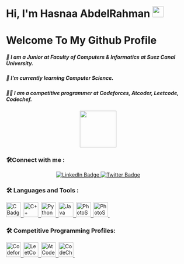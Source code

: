 ###
<div>
<h1>
  Hi, I'm Hasnaa AbdelRahman
  <img src="https://media.giphy.com/media/hvRJCLFzcasrR4ia7z/giphy.gif" width="30px"/>
</h1>
</div>

<div>
<h1>
  Welcome To My Github Profile
</h1>
</div>
  <div>
  <h5>🔭 I am a Junior at Faculty of Computers & Informatics at Suez Canal University.</h5>
<h5>🌱 I’m currently learning Computer Science.</h5>
<h5>👨‍💻 I am a competitive programmer at Codeforces, Atcoder, Leetcode, Codechef.</h5>
  </div>

<div id="header" align="center">
  <img src="https://media.giphy.com/media/M9gbBd9nbDrOTu1Mqx/giphy.gif" width="100"/>
</div>
  <div id="badges" align="center">
  <img src="https://komarev.com/ghpvc/?username=HAsNaaAbdelRahman&style=flat-square&color=blue" alt=""/>
</div>

### :hammer_and_wrench:Connect with me :

<div id="badges" align="center">
  <a href="https://www.linkedin.com/in/hasnaa-abdelrahman-567454216/">
    <img src="https://img.shields.io/badge/LinkedIn-blue?style=for-the-badge&logo=linkedin&logoColor=white" alt="LinkedIn Badge"/>
  </a>
  <a href="https://twitter.com/Hasnaa90853053">
    <img src="https://img.shields.io/badge/Twitter-blue?style=for-the-badge&logo=twitter&logoColor=white" alt="Twitter Badge"/>
  </a>
</div>


### :hammer_and_wrench: Languages and Tools :

<div>
    <a href="https://www.cprogramming.com/">
  <img src="https://cdn.worldvectorlogo.com/logos/c-1.svg"  alt="C Badge" width="40" height="40"/>&nbsp;
  </a>

  <a href="https://devdocs.io/cpp/">
  <img src="https://cdn.worldvectorlogo.com/logos/c.svg" alt="C++ Badge" width="40" height="40"/>&nbsp;
  </a>
   <a href="https://www.python.org/">
  <img src="https://cdn-icons-png.flaticon.com/512/5968/5968350.png" alt="Python Badge" width="40" height="40"/>&nbsp;
  </a>
   <a href="https://www.java.com/en/">
  <img src="https://cdn-icons-png.flaticon.com/512/5968/5968282.png" alt="Java Badge" width="40" height="40"/>&nbsp;
  </a>
   </a>
   <a href="https://www.adobe.com/products/photoshop.html?promoid=RBS7NL7F&mv=other">
  <img src="https://upload.wikimedia.org/wikipedia/commons/thumb/a/af/Adobe_Photoshop_CC_icon.svg/2101px-Adobe_Photoshop_CC_icon.svg.png" alt="PhotoShop Badge" width="40" height="40"/>&nbsp;
  </a>
    <a href="https://www.adobe.com/products/Illustrator.html?promoid=RBS7NL7F&mv=other">
  <img src="https://upload.wikimedia.org/wikipedia/commons/thumb/f/fb/Adobe_Illustrator_CC_icon.svg/1051px-Adobe_Illustrator_CC_icon.svg.png" alt="PhotoShop Badge" width="40" height="40"/>&nbsp;
  </a>
</div>

### :hammer_and_wrench:  Competitive Programming Profiles:

<div id="badges">
  <a href="https://codeforces.com/profile/...HAsNaa....">
    <img src="https://cdn.iconscout.com/icon/free/png-256/code-forces-3628695-3029920.png" alt="Codeforces Badge" width="40" height="40"/>&nbsp;
  </a>
    <a href="https://leetcode.com/HAsNaa-/">
    <img src="https://upload.wikimedia.org/wikipedia/commons/8/8e/LeetCode_Logo_1.png" alt="LeetCode Badge" width="40" height="40"/>&nbsp;
      
  </a>
      <a href="https://atcoder.jp/users/HAsNaa_">
    <img src="https://img.atcoder.jp/assets/atcoder.png" alt="AtCoder Badge" width="40" height="40"/>&nbsp;
      
  </a>
   </a>
      <a href="https://www.codechef.com/users/hasnaa123">
    <img src="https://cdn.dribbble.com/users/70628/screenshots/1743345/media/8cc57f8ba9c4c884ec562d163cd506cc.png" alt="CodeChef Badge" width="40" height="40"/>&nbsp;
      
  </a>
</div>

<!--
**HAsNaaAbdelRahman/HAsNaaAbdelRahman** is a ✨ _special_ ✨ repository because its `README.md` (this file) appears on your GitHub profile.

Here are some ideas to get you started:


- 👯 I’m looking to collaborate on ...
- 🤔 I’m looking for help with ...
- 💬 Ask me about ...
- 📫 How to reach me: ...
- 😄 Pronouns: ...
- ⚡ Fun fact: ...
- 🔭 I’m currently Studying on Faculty of Computers & Informatics at Suez Canal University.
- 🌱 I’m currently learning algorithms
-->


